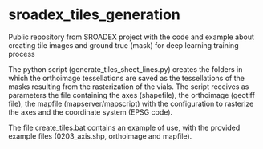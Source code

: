 # sroadex_tiles_generation
Public repository from SROADEX project with the code and example about creating tile images and ground true (mask) for deep learning training process

The python script (generate_tiles_sheet_lines.py) creates the folders in which the orthoimage tessellations are saved as the tessellations of the masks resulting from the rasterization of the vials. The script receives as parameters the file containing the axes (shapefile), the orthoimage (geotiff file), the mapfile (mapserver/mapscript) with the configuration to rasterize the axes and the coordinate system (EPSG code).

The file create_tiles.bat contains an example of use, with the provided example files (0203_axis.shp, orthoimage and mapfile).
